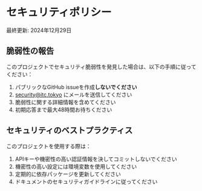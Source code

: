 # セキュリティポリシー

最終更新: 2024年12月29日

## 脆弱性の報告

このプロジェクトでセキュリティ脆弱性を発見した場合は、以下の手順に従ってください：

1. パブリックなGitHub issueを作成**しないでください**
2. [security@itc.tokyo](mailto:security@itc.tokyo) にメールを送信してください
3. 脆弱性に関する詳細情報を含めてください
4. 初期応答まで最大48時間お待ちください

## セキュリティのベストプラクティス

このプロジェクトを使用する際は：
1. APIキーや機密性の高い認証情報を決してコミットしないでください
2. 機密性の高い設定には環境変数を使用してください
3. 定期的に依存パッケージを更新してください
4. ドキュメントのセキュリティガイドラインに従ってください